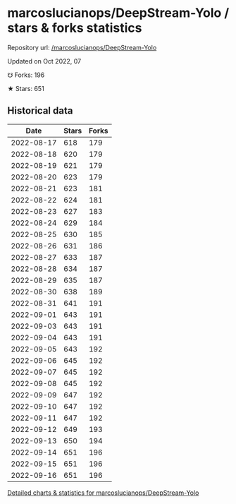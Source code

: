 # marcoslucianops/DeepStream-Yolo / stars & forks statistics

Repository url: [/marcoslucianops/DeepStream-Yolo](https://github.com/marcoslucianops/DeepStream-Yolo)

Updated on Oct 2022, 07

☋ Forks: 196

★ Stars: 651

## Historical data
| Date | Stars | Forks |
|------|-------|-------|
| 2022-08-17 | 618 | 179 | 
| 2022-08-18 | 620 | 179 | 
| 2022-08-19 | 621 | 179 | 
| 2022-08-20 | 623 | 179 | 
| 2022-08-21 | 623 | 181 | 
| 2022-08-22 | 624 | 181 | 
| 2022-08-23 | 627 | 183 | 
| 2022-08-24 | 629 | 184 | 
| 2022-08-25 | 630 | 185 | 
| 2022-08-26 | 631 | 186 | 
| 2022-08-27 | 633 | 187 | 
| 2022-08-28 | 634 | 187 | 
| 2022-08-29 | 635 | 187 | 
| 2022-08-30 | 638 | 189 | 
| 2022-08-31 | 641 | 191 | 
| 2022-09-01 | 643 | 191 | 
| 2022-09-03 | 643 | 191 | 
| 2022-09-04 | 643 | 191 | 
| 2022-09-05 | 643 | 192 | 
| 2022-09-06 | 645 | 192 | 
| 2022-09-07 | 645 | 192 | 
| 2022-09-08 | 645 | 192 | 
| 2022-09-09 | 647 | 192 | 
| 2022-09-10 | 647 | 192 | 
| 2022-09-11 | 647 | 192 | 
| 2022-09-12 | 649 | 193 | 
| 2022-09-13 | 650 | 194 | 
| 2022-09-14 | 651 | 196 | 
| 2022-09-15 | 651 | 196 | 
| 2022-09-16 | 651 | 196 | 


[Detailed charts & statistics for marcoslucianops/DeepStream-Yolo](https://reviewgithub.com/rep/marcoslucianops/DeepStream-Yolo)
